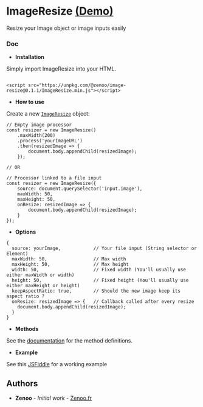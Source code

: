 # ImageResize [(Demo)](https://jsfiddle.net/Zenoo0/t501v3cu/)

Resize your Image object or image inputs easily

### Doc

* **Installation**

Simply import ImageResize into your HTML.
```

<script src="https://unpkg.com/@zenoo/image-resize@0.1.1/ImageResize.min.js"></script>
```
* **How to use**

Create a new [`ImageResize`](https://zenoo.github.io/image-resize/ImageResize.html) object:
```
// Empty image processor
const resizer = new ImageResize()
	.maxWidth(200)
	.process('yourImageURL')
	.then(resizedImage => {
		document.body.appendChild(resizedImage);
	});

// OR

// Processor linked to a file input
const resizer = new ImageResize({
	source: document.querySelector('input.image'),
	maxWidth: 50,
	maxHeight: 50,
	onResize: resizedImage => {
		document.body.appendChild(resizedImage);
	}
});
```


* **Options**

```
{
  source: yourImage,            // Your file input (String selector or Element)
  maxWidth: 50,                 // Max width
  maxHeight: 50,                // Max height
  width: 50,                    // Fixed width (You'll usually use either maxWidth or width)
  height: 50,                   // Fixed height (You'll usually use either maxHeight or height)
  keepAspectRatio: true,        // Should the new image keep its aspect ratio ?
  onResize: resizedImage => {   // Callback called after every resize
    document.body.appendChild(resizedImage);
  }
}
```
* **Methods**

See the [documentation](https://zenoo.github.io/image-resize/ImageResize.html) for the method definitions.  

* **Example**

See this [JSFiddle](https://jsfiddle.net/Zenoo0/t501v3cu/) for a working example


## Authors

* **Zenoo** - *Initial work* - [Zenoo.fr](http://zenoo.fr)
